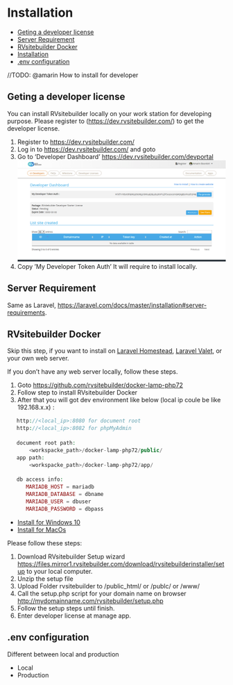 # Installation

  - [Geting a developer license](#Geting-a-developer-license)
  - [Server Requirement](#Server-Requirement )
  - [RVsitebuilder Docker](#RVsitebuilder-Docker)
  - [Installation](#Installation)
  - [.env configuration](#.env-configuration )
  
//TODO: @amarin How to install for developer

<a name="Geting-a-developer-license"></a>
## Geting a developer license

You can install RVsitebuilder locally on your work station for developing purpose. Please register to (https://dev.rvsitebuilder.com/) to get the developer license. 

1. Register to https://dev.rvsitebuilder.com/
2. Log in to https://dev.rvsitebuilder.com/ and goto 
2. Go to ‘Developer Dashboard’ https://dev.rvsitebuilder.com/devportal
![DeveloperDashboard](images/dev.rvsitebuilder.com_developer_dashboard.png)
3. Copy ’My Developer Token Auth’ It will require to install locally. 


<a name="Server-Requirement"></a>
## Server Requirement 

Same as Laravel, https://laravel.com/docs/master/installation#server-requirements. 

<a name="RVsitebuilder-Docker"></a>
## RVsitebuilder Docker 

Skip this step, if you want to install on [Laravel Homestead](https://laravel.com/docs/master/homestead), [Laravel Valet](https://laravel.com/docs/master/valet), or your own web server.

If you don’t have any web server locally, follow these steps. 

1. Goto https://github.com/rvsitebuilder/docker-lamp-php72
2. Follow step to install RVsitebuilder Docker
3. After that you will got dev environment like below (local ip coule be like 192.168.x.x) : 


```php
   http://<local_ip>:8080 for document root
   http://<local_ip>:8082 for phpMyAdmin
   
   document root path:
       <workspacke_path>/docker-lamp-php72/public/
   app path:
       <workspacke_path>/docker-lamp-php72/app/
       
   db access info:
      MARIADB_HOST = mariadb
      MARIADB_DATABASE = dbname
      MARIADB_USER = dbuser
      MARIADB_PASSWORD = dbpass
``` 

<a name="Installation"></a>

- [Install for Windows 10](installation-for-windows10.md)
- [Install for MacOs](installation-for-macos.md)

Please follow these steps: 

1. Download RVsitebuilder Setup wizard https://files.mirror1.rvsitebuilder.com/download/rvsitebuilderinstaller/setup to your local computer. 
2. Unzip the setup file 
3. Upload Folder rvsitebuilder to /public_html/ or /publc/ or /www/ 
4. Call the setup.php script for your domain name on browser http://mydomainname.com/rvsitebuilder/setup.php 
5. Follow the setup steps until finish. 
6. Enter developer license at manage app.

 
<a name=".env-configuration"></a>
## .env configuration 

Different between local and production 

- Local
- Production  

 
